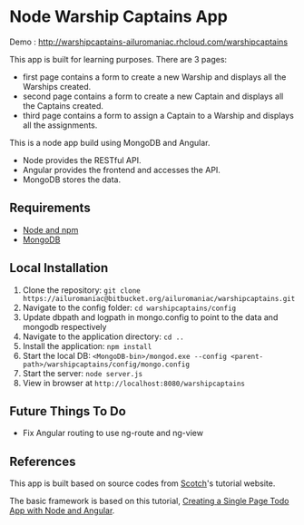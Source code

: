# Node Warship Captains App

Demo : http://warshipcaptains-ailuromaniac.rhcloud.com/warshipcaptains

This app is built for learning purposes. There are 3 pages:

- first page contains a form to create a new Warship and displays all the Warships created.
- second page contains a form to create a new Captain and displays all the Captains created.
- third page contains a form to assign a Captain to a Warship and displays all the assignments.

This is a node app build using MongoDB and Angular.

- Node provides the RESTful API. 
- Angular provides the frontend and accesses the API. 
- MongoDB stores the data.

## Requirements

- [Node and npm](http://nodejs.org)
- [MongoDB](https://www.mongodb.org/)

## Local Installation

1. Clone the repository: `git clone https://ailuromaniac@bitbucket.org/ailuromaniac/warshipcaptains.git`
2. Navigate to the config folder: `cd warshipcaptains/config`
3. Update dbpath and logpath in mongo.config to point to the data and mongodb respectively
4. Navigate to the application directory: `cd ..`
5. Install the application: `npm install`
6. Start the local DB: `<MongoDB-bin>/mongod.exe --config <parent-path>/warshipcaptains/config/mongo.config`
7. Start the server: `node server.js`
8. View in browser at `http://localhost:8080/warshipcaptains`

## Future Things To Do

- Fix Angular routing to use ng-route and ng-view

## References

This app is built based on source codes from [Scotch](http://scotch.io)'s tutorial website. 

The basic framework is based on this tutorial, [Creating a Single Page Todo App with Node and Angular](https://scotch.io/tutorials/creating-a-single-page-todo-app-with-node-and-angular).